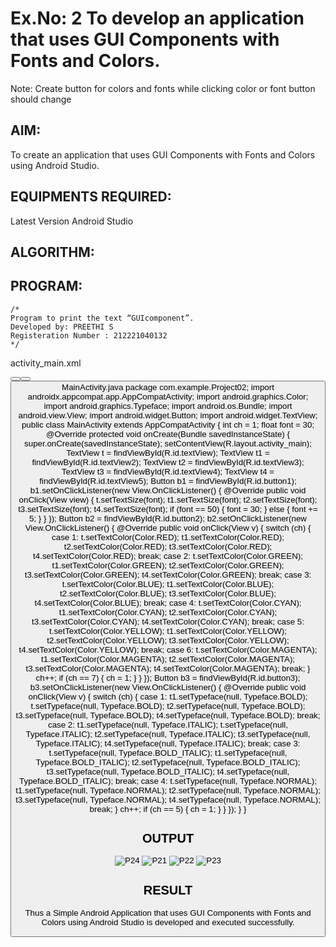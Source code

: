 # Ex.No: 2 To develop an application that uses GUI Components with Fonts and Colors. 
Note: Create button for colors and fonts while clicking color or font button should change 


## AIM:

To create an application that uses GUI Components with Fonts and Colors using Android Studio.

## EQUIPMENTS REQUIRED:

Latest Version Android Studio

## ALGORITHM:


## PROGRAM:
```
/*
Program to print the text “GUIcomponent”.
Developed by: PREETHI S
Registeration Number : 212221040132
*/
```
activity_main.xml
<?xml version="1.0" encoding="utf-8"?>
<LinearLayout xmlns:android="http://schemas.android.com/apk/res/android"
xmlns:app="http://schemas.android.com/apk/res-auto"
xmlns:tools="http://schemas.android.com/tools"
android:layout_width="match_parent"
android:layout_height="match_parent"
android:orientation="vertical"
tools:context=".MainActivity">
<TextView
android:id="@+id/textView"
android:layout_width="match_parent"
android:layout_height="wrap_content"
android:layout_margin="30dp"
android:gravity="center"
android:text="Student Details"
android:textSize="25sp"
android:textStyle="bold" />
<TextView
android:id="@+id/textView2"
android:layout_width="match_parent"
android:layout_height="wrap_content"
android:layout_margin="30dp"
android:gravity="left"
android:text="Name:Preethi S"
android:textSize="25sp"
android:textStyle="bold" />
<TextView
android:id="@+id/textView3"
android:layout_width="match_parent"
android:layout_height="wrap_content"
android:layout_margin="30dp"
android:gravity="left"
android:text="Reg_NO:212221040132"
android:textSize="25sp"
android:textStyle="bold" />
<TextView
android:id="@+id/textView4"
android:layout_width="match_parent"
android:layout_height="wrap_content"
android:layout_margin="30dp"
android:gravity="left"
android:text="Department:CSE"
android:textSize="25sp"
android:textStyle="bold" />
<TextView
android:id="@+id/textView5"
android:layout_width="match_parent"
android:layout_height="wrap_content"
android:layout_margin="30dp"
android:gravity="left"
android:text="Year:2nd Year"
android:textSize="25sp"
android:textStyle="bold" />
<LinearLayout
android:layout_width="match_parent"
android:layout_height="match_parent"
android:orientation="horizontal">
<Button
android:id="@+id/button1"
android:layout_width="108dp"
android:layout_height="wrap_content"
android:layout_margin="18dp"
android:text="size"
android:textSize="14sp" />
<Button
android:id="@+id/button2"
android:layout_width="wrap_content"
android:layout_height="wrap_content"
android:layout_margin="18dp"
android:text="color"
android:textSize="14sp" />
<Button
android:id="@+id/button3"
android:layout_width="wrap_content"
android:layout_height="wrap_content"
android:layout_margin="18dp"
android:text="Style"
android:textSize="15sp" />
</LinearLayout>
</LinearLayout>
MainActivity.java
package com.example.Project02;
import androidx.appcompat.app.AppCompatActivity;
import android.graphics.Color;
import android.graphics.Typeface;
import android.os.Bundle;
import android.view.View;
import android.widget.Button;
import android.widget.TextView;
public class MainActivity extends AppCompatActivity {
int ch = 1;
float font = 30;
@Override
protected void onCreate(Bundle savedInstanceState) {
super.onCreate(savedInstanceState);
setContentView(R.layout.activity_main);
TextView t = findViewById(R.id.textView);
TextView t1 = findViewById(R.id.textView2);
TextView t2 = findViewById(R.id.textView3);
TextView t3 = findViewById(R.id.textView4);
TextView t4 = findViewById(R.id.textView5);
Button b1 = findViewById(R.id.button1);
b1.setOnClickListener(new View.OnClickListener() {
@Override
public void onClick(View view) {
t.setTextSize(font);
t1.setTextSize(font);
t2.setTextSize(font);
t3.setTextSize(font);
t4.setTextSize(font);
if (font == 50) {
font = 30;
} else {
font += 5;
}
}
});
Button b2 = findViewById(R.id.button2);
b2.setOnClickListener(new View.OnClickListener() {
@Override
public void onClick(View v) {
switch (ch) {
case 1:
t.setTextColor(Color.RED);
t1.setTextColor(Color.RED);
t2.setTextColor(Color.RED);
t3.setTextColor(Color.RED);
t4.setTextColor(Color.RED);
break;
case 2:
t.setTextColor(Color.GREEN);
t1.setTextColor(Color.GREEN);
t2.setTextColor(Color.GREEN);
t3.setTextColor(Color.GREEN);
t4.setTextColor(Color.GREEN);
break;
case 3:
t.setTextColor(Color.BLUE);
t1.setTextColor(Color.BLUE);
t2.setTextColor(Color.BLUE);
t3.setTextColor(Color.BLUE);
t4.setTextColor(Color.BLUE);
break;
case 4:
t.setTextColor(Color.CYAN);
t1.setTextColor(Color.CYAN);
t2.setTextColor(Color.CYAN);
t3.setTextColor(Color.CYAN);
t4.setTextColor(Color.CYAN);
break;
case 5:
t.setTextColor(Color.YELLOW);
t1.setTextColor(Color.YELLOW);
t2.setTextColor(Color.YELLOW);
t3.setTextColor(Color.YELLOW);
t4.setTextColor(Color.YELLOW);
break;
case 6:
t.setTextColor(Color.MAGENTA);
t1.setTextColor(Color.MAGENTA);
t2.setTextColor(Color.MAGENTA);
t3.setTextColor(Color.MAGENTA);
t4.setTextColor(Color.MAGENTA);
break;
}
ch++;
if (ch == 7) {
ch = 1;
}
}
});
Button b3 = findViewById(R.id.button3);
b3.setOnClickListener(new View.OnClickListener() {
@Override
public void onClick(View v) {
switch (ch) {
case 1:
t1.setTypeface(null, Typeface.BOLD);
t.setTypeface(null, Typeface.BOLD);
t2.setTypeface(null, Typeface.BOLD);
t3.setTypeface(null, Typeface.BOLD);
t4.setTypeface(null, Typeface.BOLD);
break;
case 2:
t1.setTypeface(null, Typeface.ITALIC);
t.setTypeface(null, Typeface.ITALIC);
t2.setTypeface(null, Typeface.ITALIC);
t3.setTypeface(null, Typeface.ITALIC);
t4.setTypeface(null, Typeface.ITALIC);
break;
case 3:
t.setTypeface(null, Typeface.BOLD_ITALIC);
t1.setTypeface(null, Typeface.BOLD_ITALIC);
t2.setTypeface(null, Typeface.BOLD_ITALIC);
t3.setTypeface(null, Typeface.BOLD_ITALIC);
t4.setTypeface(null, Typeface.BOLD_ITALIC);
break;
case 4:
t.setTypeface(null, Typeface.NORMAL);
t1.setTypeface(null, Typeface.NORMAL);
t2.setTypeface(null, Typeface.NORMAL);
t3.setTypeface(null, Typeface.NORMAL);
t4.setTypeface(null, Typeface.NORMAL);
break;
}
ch++;
if (ch == 5) {
ch = 1;
}
}
});
}
}

## OUTPUT

![P24](https://github.com/suryacse05/Mobile-Application-Development/assets/136288465/480d0c76-c93c-43d7-954e-4dc41e47617b)
![P21](https://github.com/suryacse05/Mobile-Application-Development/assets/136288465/217c91c6-0d12-4df0-8774-67d83cead4b9)
![P22](https://github.com/suryacse05/Mobile-Application-Development/assets/136288465/da1da2c5-1a0e-4d5d-abd0-78af70853fdf)
![P23](https://github.com/suryacse05/Mobile-Application-Development/assets/136288465/e5c28916-0e20-4d5e-bbdd-e022b8d43057)



## RESULT
Thus a Simple Android Application that uses GUI Components with Fonts and Colors using Android Studio is developed and executed successfully.


